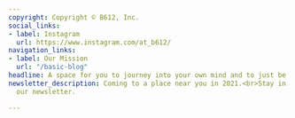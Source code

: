 ```yaml
---
copyright: Copyright © B612, Inc.
social_links:
- label: Instagram
  url: https://www.instagram.com/at_b612/
navigation_links:
- label: Our Mission
  url: "/basic-blog"
headline: A space for you to journey into your own mind and to just be.
newsletter_description: Coming to a place near you in 2021.<br>Stay in touch with
  our newsletter.

---
```

